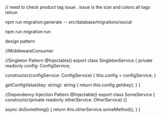 // need to check product tag issue . issue is the size and colors all tags retrun

npm run migration:generate -- src/database/migrations/social

npm run migration:run

design pattern

//MiddlewareConsumer

//Singleton Pattern
@Injectable()
export class SingletonService {
private readonly config: ConfigService;

constructor(configService: ConfigService) {
this.config = configService;
}

getConfigValue(key: string): string {
return this.config.get(key);
}
}

//Dependency Injection Pattern
@Injectable()
export class SomeService {
  constructor(private readonly otherService: OtherService) {}
  
  async doSomething() {
    return this.otherService.someMethod();
  }
}

